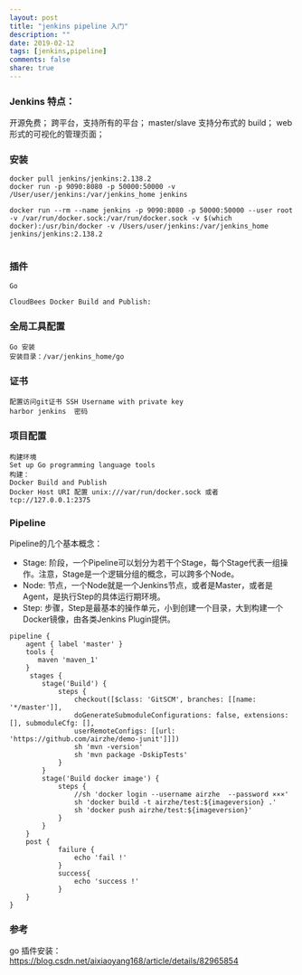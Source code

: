 ```yaml
---
layout: post
title: "jenkins pipeline 入门"
description: ""
date: 2019-02-12
tags: [jenkins,pipeline]
comments: false
share: true
---
```

### Jenkins 特点：

开源免费；
跨平台，支持所有的平台；
master/slave 支持分布式的 build；
web 形式的可视化的管理页面；



### 安装
```
docker pull jenkins/jenkins:2.138.2
docker run -p 9090:8080 -p 50000:50000 -v /User/user/jenkins:/var/jenkins_home jenkins

docker run --rm --name jenkins -p 9090:8080 -p 50000:50000 --user root -v /var/run/docker.sock:/var/run/docker.sock -v $(which docker):/usr/bin/docker -v /Users/user/jenkins:/var/jenkins_home jenkins/jenkins:2.138.2
  
```

### 插件

```
Go

CloudBees Docker Build and Publish:

```

### 全局工具配置

```
Go 安装
安装目录：/var/jenkins_home/go
```

### 证书

```
配置访问git证书 SSH Username with private key
harbor jenkins  密码
```


### 项目配置
```
构建环境
Set up Go programming language tools
构建：
Docker Build and Publish
Docker Host URI 配置 unix:///var/run/docker.sock 或者 tcp://127.0.0.1:2375
```


### Pipeline

Pipeline的几个基本概念：

- Stage: 阶段，一个Pipeline可以划分为若干个Stage，每个Stage代表一组操作。注意，Stage是一个逻辑分组的概念，可以跨多个Node。
- Node: 节点，一个Node就是一个Jenkins节点，或者是Master，或者是Agent，是执行Step的具体运行期环境。
- Step: 步骤，Step是最基本的操作单元，小到创建一个目录，大到构建一个Docker镜像，由各类Jenkins Plugin提供。

```
pipeline {
    agent { label 'master' }
    tools {
       maven 'maven_1'
    }
     stages {
        stage('Build') {
            steps {
                checkout([$class: 'GitSCM', branches: [[name: '*/master']], 
                doGenerateSubmoduleConfigurations: false, extensions: [], submoduleCfg: [], 
                userRemoteConfigs: [[url: 'https://github.com/airzhe/demo-junit']]])
                sh 'mvn -version'
                sh 'mvn package -DskipTests'
            }             
        }
        stage('Build docker image') {
            steps {
                //sh 'docker login --username airzhe  --password ×××'
                sh 'docker build -t airzhe/test:${imageversion} .'
                sh 'docker push airzhe/test:${imageversion}'
            }             
        }
    }
    post { 
            failure { 
                echo 'fail !'
            }
            success{
                echo 'success !'
            }
    }
}
```

### 参考

go 插件安装：  
https://blog.csdn.net/aixiaoyang168/article/details/82965854

